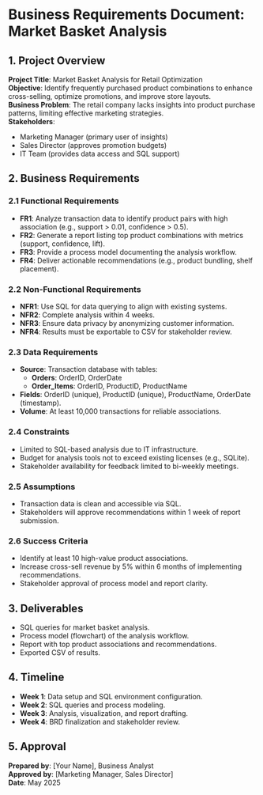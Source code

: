 # Business Requirements Document: Market Basket Analysis

## 1. Project Overview
**Project Title**: Market Basket Analysis for Retail Optimization  
**Objective**: Identify frequently purchased product combinations to enhance cross-selling, optimize promotions, and improve store layouts.  
**Business Problem**: The retail company lacks insights into product purchase patterns, limiting effective marketing strategies.  
**Stakeholders**:  
- Marketing Manager (primary user of insights)  
- Sales Director (approves promotion budgets)  
- IT Team (provides data access and SQL support)  

## 2. Business Requirements
### 2.1 Functional Requirements
- **FR1**: Analyze transaction data to identify product pairs with high association (e.g., support > 0.01, confidence > 0.5).
- **FR2**: Generate a report listing top product combinations with metrics (support, confidence, lift).
- **FR3**: Provide a process model documenting the analysis workflow.
- **FR4**: Deliver actionable recommendations (e.g., product bundling, shelf placement).

### 2.2 Non-Functional Requirements
- **NFR1**: Use SQL for data querying to align with existing systems.
- **NFR2**: Complete analysis within 4 weeks.
- **NFR3**: Ensure data privacy by anonymizing customer information.
- **NFR4**: Results must be exportable to CSV for stakeholder review.

### 2.3 Data Requirements
- **Source**: Transaction database with tables:
  - **Orders**: OrderID, OrderDate
  - **Order_Items**: OrderID, ProductID, ProductName
- **Fields**: OrderID (unique), ProductID (unique), ProductName, OrderDate (timestamp).
- **Volume**: At least 10,000 transactions for reliable associations.

### 2.4 Constraints
- Limited to SQL-based analysis due to IT infrastructure.
- Budget for analysis tools not to exceed existing licenses (e.g., SQLite).
- Stakeholder availability for feedback limited to bi-weekly meetings.

### 2.5 Assumptions
- Transaction data is clean and accessible via SQL.
- Stakeholders will approve recommendations within 1 week of report submission.

### 2.6 Success Criteria
- Identify at least 10 high-value product associations.
- Increase cross-sell revenue by 5% within 6 months of implementing recommendations.
- Stakeholder approval of process model and report clarity.

## 3. Deliverables
- SQL queries for market basket analysis.
- Process model (flowchart) of the analysis workflow.
- Report with top product associations and recommendations.
- Exported CSV of results.

## 4. Timeline
- **Week 1**: Data setup and SQL environment configuration.
- **Week 2**: SQL queries and process modeling.
- **Week 3**: Analysis, visualization, and report drafting.
- **Week 4**: BRD finalization and stakeholder review.

## 5. Approval
**Prepared by**: [Your Name], Business Analyst  
**Approved by**: [Marketing Manager, Sales Director]  
**Date**: May 2025
